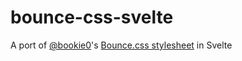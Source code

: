 # bounce-css-svelte
A port of [@bookie0](https://bookie0.repl.co)'s [Bounce.css stylesheet](https://bouncecss.bookie0.repl.co) in Svelte
